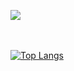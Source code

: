 <img align="center"
src="https://github-readme-stats.vercel.app/api?username=Javi3Code&count_private=true&show_icons=true&theme=radical&repo=github-readme-stats)">

  <br><br>
[![Top Langs](https://github-readme-stats.vercel.app/api/top-langs/?username=Javi3Code&langs_count=10&layout=compact&theme=radical)](https://github.com/anuraghazra/github-readme-stats)
<br><br>



